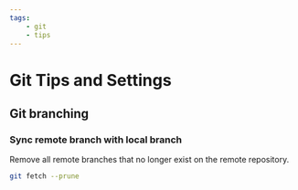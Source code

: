 ```yaml
---
tags:
    - git
    - tips
---
```


# Git Tips and Settings

## Git branching

### Sync remote branch with local branch

Remove all remote branches that no longer exist on the remote repository.
```bash
git fetch --prune
```